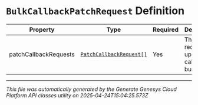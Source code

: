 # `BulkCallbackPatchRequest` Definition

| Property | Type | Required | Description |
|----------|------|----------|-------------|
| patchCallbackRequests | [`PatchCallbackRequest[]`](patchcallbackrequest-definition.md) | Yes | The list of requests to update callbacks in bulk |

---

*This file was automatically generated by the Generate Genesys Cloud Platform API classes utility on 2025-04-24T15:04:25.573Z*